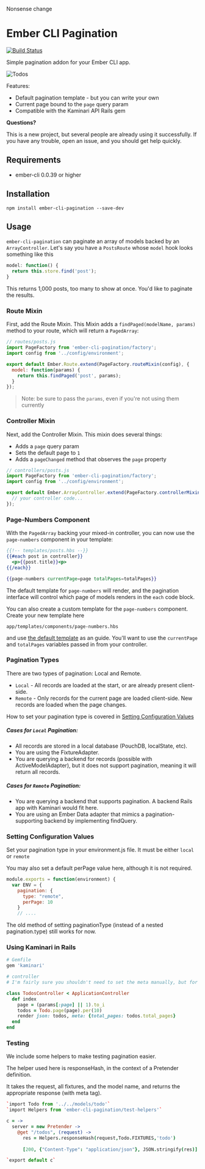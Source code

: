 Nonsense change

# Ember CLI Pagination

[![Build Status](https://travis-ci.org/mharris717/ember-cli-pagination.svg?branch=master)](https://travis-ci.org/mharris717/ember-cli-pagination)

Simple pagination addon for your Ember CLI app.

![Todos](https://raw.githubusercontent.com/mharris717/ember-cli-pagination/master/screenshots/todos.png)

Features: 

 - Default pagination template - but you can write your own
 - Current page bound to the `page` query param
 - Compatible with the Kaminari API Rails gem

**Questions?**

This is a new project, but several people are already using it successfully. If you have any trouble, open an issue, and you should get help quickly.

## Requirements

- ember-cli 0.0.39 or higher

## Installation

```
npm install ember-cli-pagination --save-dev
```

## Usage

`ember-cli-pagination` can paginate an array of models backed by an `ArrayController`. Let's say you have a `PostsRoute` whose `model` hook looks something like this

```js
model: function() {
  return this.store.find('post');
}
```

This returns 1,000 posts, too many to show at once. You'd like to paginate the results.

### Route Mixin

First, add the Route Mixin. This Mixin adds a `findPaged(modelName, params)` method to your route, which will
return a `PagedArray`:

```javascript
// routes/posts.js
import PageFactory from 'ember-cli-pagination/factory';
import config from '../config/environment';

export default Ember.Route.extend(PageFactory.routeMixin(config), {
  model: function(params) {
    return this.findPaged('post', params);
  }
});
```

> Note: be sure to pass the `params`, even if you're not using them currently

### Controller Mixin

Next, add the Controller Mixin. This mixin does several things:  

 - Adds a `page` query param
 - Sets the default page to `1`
 - Adds a `pageChanged` method that observes the `page` property

```javascript
// controllers/posts.js
import PageFactory from 'ember-cli-pagination/factory';
import config from '../config/environment';

export default Ember.ArrayController.extend(PageFactory.controllerMixin(config), {
  // your controller code...
});
```

### Page-Numbers Component

With the `PagedArray` backing your mixed-in controller, you can now use the `page-numbers`
component in your template:

```handlebars
{{!-- templates/posts.hbs --}}
{{#each post in controller}}
  <p>{{post.title}}<p>
{{/each}}

{{page-numbers currentPage=page totalPages=totalPages}}
```

The default template for `page-numbers` will render, and the pagination interface will control
which page of models renders in the `each` code block.

You can also create a custom template for the `page-numbers` component. Create your new template here

```
app/templates/components/page-numbers.hbs
```

and use [the default template](https://github.com/mharris717/ember-cli-pagination/blob/master/app/templates/components/page-numbers.hbs) as an guide. You'll want to use the `currentPage` and `totalPages` variables passed in from your controller.

### Pagination Types

There are two types of pagination: Local and Remote.

* `Local` - All records are loaded at the start, or are already present client-side. 
* `Remote` - Only records for the current page are loaded client-side. New records are loaded when the page changes.

How to set your pagination type is covered in [Setting Configuration Values](#setting-configuration-values)

##### Cases for `Local` Pagination:

* All records are stored in a local database (PouchDB, localState, etc).
* You are using the FixtureAdapter.
* You are querying a backend for records (possible with ActiveModelAdapter), but it does not support pagination, meaning it will return all records. 

##### Cases for `Remote` Pagination:

* You are querying a backend that supports pagination. A backend Rails app with Kaminari would fit here.
* You are using an Ember Data adapter that mimics a pagination-supporting backend by implementing findQuery. 

### Setting Configuration Values

Set your pagination type in your environment.js file. It must be either `local` or `remote`

You may also set a default perPage value here, although it is not required.

```javascript
module.exports = function(environment) {
  var ENV = {
    pagination: {
      type: "remote",
      perPage: 10
    }
    // ....
```

The old method of setting paginationType (instead of a nested pagination.type) still works for now.

### Using Kaminari in Rails

```ruby
# Gemfile
gem 'kaminari'
```

```ruby
# controller
# I'm fairly sure you shouldn't need to set the meta manually, but for now that's what I'm doing.

class TodosController < ApplicationController
  def index
    page = (params[:page] || 1).to_i
    todos = Todo.page(page).per(10)
    render json: todos, meta: {total_pages: todos.total_pages}
  end
end
```


### Testing

We include some helpers to make testing pagination easier. 

The helper used here is responseHash, in the context of a Pretender definition.

It takes the request, all fixtures, and the model name, and returns the appropriate response (with meta tag).

```coffeescript
`import Todo from '../../models/todo'`
`import Helpers from 'ember-cli-pagination/test-helpers'`

c = ->
  server = new Pretender ->
    @get "/todos", (request) ->
      res = Helpers.responseHash(request,Todo.FIXTURES,'todo')
      
      [200, {"Content-Type": "application/json"}, JSON.stringify(res)]

`export default c`
```
